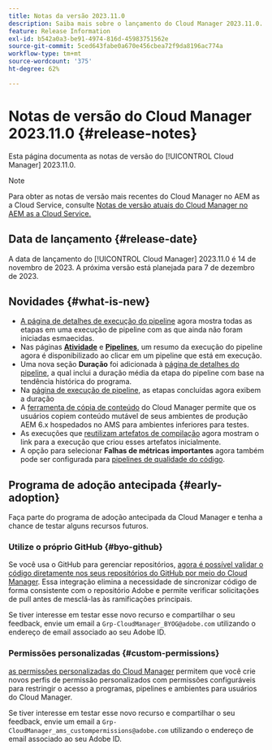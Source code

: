 ```yaml
---
title: Notas da versão 2023.11.0
description: Saiba mais sobre o lançamento do Cloud Manager 2023.11.0.
feature: Release Information
exl-id: b542a0a3-be91-4974-816d-45983751562e
source-git-commit: 5ced643fabe0a670e456cbea72f9da8196ac774a
workflow-type: tm+mt
source-wordcount: '375'
ht-degree: 62%

---
```


# Notas de versão do Cloud Manager 2023.11.0 {#release-notes}

Esta página documenta as notas de versão do [!UICONTROL Cloud Manager] 2023.11.0.

>[!NOTE]
>
>Para obter as notas de versão mais recentes do Cloud Manager no AEM as a Cloud Service, consulte [Notas de versão atuais do Cloud Manager no AEM as a Cloud Service.](https://experienceleague.adobe.com/pt-br/docs/experience-manager-cloud-service/content/release-notes/cloud-manager/current)

## Data de lançamento {#release-date}

A data de lançamento do [!UICONTROL Cloud Manager] 2023.11.0 é 14 de novembro de 2023. A próxima versão está planejada para 7 de dezembro de 2023.

## Novidades {#what-is-new}

* [A página de detalhes de execução do pipeline](/help/using/managing-pipelines.md#view-details) agora mostra todas as etapas em uma execução de pipeline com as que ainda não foram iniciadas esmaecidas.
* Nas páginas **[Atividade](/help/using/managing-pipelines.md#activity)** e **[Pipelines](/help/using/managing-pipelines.md#pipelines)**, um resumo da execução do pipeline agora é disponibilizado ao clicar em um pipeline que está em execução.
* Uma nova seção **Duração** foi adicionada à [página de detalhes do pipeline](/help/using/managing-pipelines.md#view-details), a qual inclui a duração média da etapa do pipeline com base na tendência histórica do programa.
* Na [página de execução de pipeline](/help/using/managing-pipelines.md#activity-window), as etapas concluídas agora exibem a duração
* A [ferramenta de cópia de conteúdo](/help/using/content-copy.md) do Cloud Manager permite que os usuários copiem conteúdo mutável de seus ambientes de produção AEM 6.x hospedados no AMS para ambientes inferiores para testes.
* As execuções que [reutilizam artefatos de compilação](/help/getting-started/project-setup.md#build-artifact-reuse) agora mostram o link para a execução que criou esses artefatos inicialmente.
* A opção para selecionar **Falhas de métricas importantes** agora também pode ser configurada para [pipelines de qualidade do código](/help/using/non-production-pipelines.md).

## Programa de adoção antecipada {#early-adoption}

Faça parte do programa de adoção antecipada da Cloud Manager e tenha a chance de testar alguns recursos futuros.

### Utilize o próprio GitHub {#byo-github}

Se você usa o GitHub para gerenciar repositórios, [agora é possível validar o código diretamente nos seus repositórios do GitHub por meio do Cloud Manager](/help/managing-code/private-repositories.md). Essa integração elimina a necessidade de sincronizar código de forma consistente com o repositório Adobe e permite verificar solicitações de pull antes de mesclá-las às ramificações principais.

Se tiver interesse em testar esse novo recurso e compartilhar o seu feedback, envie um email a `Grp-CloudManager_BYOG@adobe.com` utilizando o endereço de email associado ao seu Adobe ID.

### Permissões personalizadas {#custom-permissions}

[as permissões personalizadas do Cloud Manager](/help/using/custom-permissions.md) permitem que você crie novos perfis de permissão personalizados com permissões configuráveis para restringir o acesso a programas, pipelines e ambientes para usuários do Cloud Manager.

Se tiver interesse em testar esse novo recurso e compartilhar o seu feedback, envie um email a `Grp-CloudManager_ams_custompermissions@adobe.com` utilizando o endereço de email associado ao seu Adobe ID.

